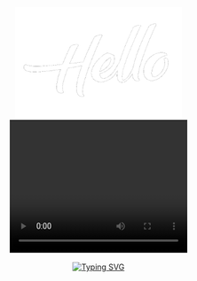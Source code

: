 <div align="center">
  <div>
    <img src="https://github.com/MahmoudAhmed2003/MahmoudAhmed2003/blob/da9c03a9d0ae6ff7ebe65c96e9a45f5f174378b5/Imgs/Hello2.gif"
         alt="side Gif" height="200" width="300"/> 
   
 </div>
  
  <video width="320" height="240">
  <source src="movie.mp4" type="video/mp4">
</video>
  
  <a href="https://git.io/typing-svg"><img src="https://readme-typing-svg.demolab.com?font=Segoe+Print&color=FFFFFF&duration=2500&pause=100&center=true&multiline=true&repeat=true&width=435&height=200&lines=+Hey...;I'm+Mahmoud;Software+developer;Welcome+to+my++mind+palace" alt="Typing SVG" /></a>
  
  
</div>

